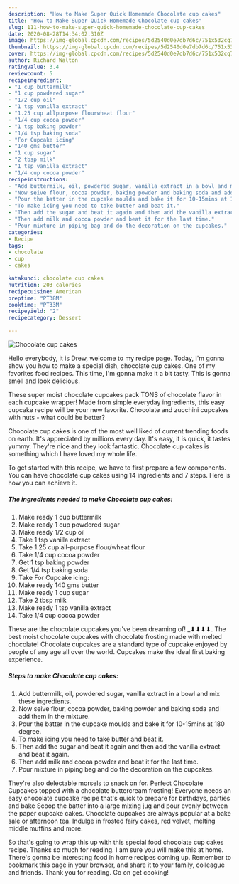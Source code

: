 ```yaml
---
description: "How to Make Super Quick Homemade Chocolate cup cakes"
title: "How to Make Super Quick Homemade Chocolate cup cakes"
slug: 111-how-to-make-super-quick-homemade-chocolate-cup-cakes
date: 2020-08-28T14:34:02.310Z
image: https://img-global.cpcdn.com/recipes/5d2540d0e7db7d6c/751x532cq70/chocolate-cup-cakes-recipe-main-photo.jpg
thumbnail: https://img-global.cpcdn.com/recipes/5d2540d0e7db7d6c/751x532cq70/chocolate-cup-cakes-recipe-main-photo.jpg
cover: https://img-global.cpcdn.com/recipes/5d2540d0e7db7d6c/751x532cq70/chocolate-cup-cakes-recipe-main-photo.jpg
author: Richard Walton
ratingvalue: 3.4
reviewcount: 5
recipeingredient:
- "1 cup buttermilk"
- "1 cup powdered sugar"
- "1/2 cup oil"
- "1 tsp vanilla extract"
- "1.25 cup allpurpose flourwheat flour"
- "1/4 cup cocoa powder"
- "1 tsp baking powder"
- "1/4 tsp baking soda"
- "For Cupcake icing"
- "140 gms butter"
- "1 cup sugar"
- "2 tbsp milk"
- "1 tsp vanilla extract"
- "1/4 cup cocoa powder"
recipeinstructions:
- "Add buttermilk, oil, powdered sugar, vanilla extract in a bowl and mix these ingredients."
- "Now seive flour, cocoa powder, baking powder and baking soda and add them in the mixture."
- "Pour the batter in the cupcake moulds and bake it for 10-15mins at 180 degree."
- "To make icing you need to take butter and beat it."
- "Then add the sugar and beat it again and then add the vanilla extract and beat it again."
- "Then add milk and cocoa powder and beat it for the last time."
- "Pour mixture in piping bag and do the decoration on the cupcakes."
categories:
- Recipe
tags:
- chocolate
- cup
- cakes

katakunci: chocolate cup cakes 
nutrition: 203 calories
recipecuisine: American
preptime: "PT38M"
cooktime: "PT33M"
recipeyield: "2"
recipecategory: Dessert

---
```



![Chocolate cup cakes](https://img-global.cpcdn.com/recipes/5d2540d0e7db7d6c/751x532cq70/chocolate-cup-cakes-recipe-main-photo.jpg)

Hello everybody, it is Drew, welcome to my recipe page. Today, I'm gonna show you how to make a special dish, chocolate cup cakes. One of my favorites food recipes. This time, I'm gonna make it a bit tasty. This is gonna smell and look delicious.

These super moist chocolate cupcakes pack TONS of chocolate flavor in each cupcake wrapper! Made from simple everyday ingredients, this easy cupcake recipe will be your new favorite. Chocolate and zucchini cupcakes with nuts - what could be better?

Chocolate cup cakes is one of the most well liked of current trending foods on earth. It's appreciated by millions every day. It's easy, it is quick, it tastes yummy. They're nice and they look fantastic. Chocolate cup cakes is something which I have loved my whole life.


To get started with this recipe, we have to first prepare a few components. You can have chocolate cup cakes using 14 ingredients and 7 steps. Here is how you can achieve it.

<!--inarticleads1-->

##### The ingredients needed to make Chocolate cup cakes:

1. Make ready 1 cup buttermilk
1. Make ready 1 cup powdered sugar
1. Make ready 1/2 cup oil
1. Take 1 tsp vanilla extract
1. Take 1.25 cup all-purpose flour/wheat flour
1. Take 1/4 cup cocoa powder
1. Get 1 tsp baking powder
1. Get 1/4 tsp baking soda
1. Take For Cupcake icing:
1. Make ready 140 gms butter
1. Make ready 1 cup sugar
1. Take 2 tbsp milk
1. Make ready 1 tsp vanilla extract
1. Take 1/4 cup cocoa powder


These are the chocolate cupcakes you&#39;ve been dreaming of! _­⬇⬇⬇⬇. The best moist chocolate cupcakes with chocolate frosting made with melted chocolate! Chocolate cupcakes are a standard type of cupcake enjoyed by people of any age all over the world. Cupcakes make the ideal first baking experience. 

<!--inarticleads2-->

##### Steps to make Chocolate cup cakes:

1. Add buttermilk, oil, powdered sugar, vanilla extract in a bowl and mix these ingredients.
1. Now seive flour, cocoa powder, baking powder and baking soda and add them in the mixture.
1. Pour the batter in the cupcake moulds and bake it for 10-15mins at 180 degree.
1. To make icing you need to take butter and beat it.
1. Then add the sugar and beat it again and then add the vanilla extract and beat it again.
1. Then add milk and cocoa powder and beat it for the last time.
1. Pour mixture in piping bag and do the decoration on the cupcakes.


They&#39;re also delectable morsels to snack on for. Perfect Chocolate Cupcakes topped with a chocolate buttercream frosting! Everyone needs an easy chocolate cupcake recipe that&#39;s quick to prepare for birthdays, parties and bake Scoop the batter into a large mixing jug and pour evenly between the paper cupcake cakes. Chocolate cupcakes are always popular at a bake sale or afternoon tea. Indulge in frosted fairy cakes, red velvet, melting middle muffins and more. 

So that's going to wrap this up with this special food chocolate cup cakes recipe. Thanks so much for reading. I am sure you will make this at home. There's gonna be interesting food in home recipes coming up. Remember to bookmark this page in your browser, and share it to your family, colleague and friends. Thank you for reading. Go on get cooking!
